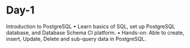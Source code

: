 # Day-1
Introduction to PostgreSQL 
• Learn basics of SQL, set up PostgreSQL database, and Database Schema CI platform. 
• Hands-on: Able to create, insert, Update, Delete and sub-query data in PostgreSQL.
